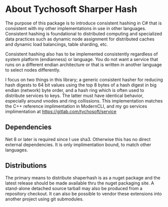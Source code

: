 # About Tychosoft Sharper Hash

The purpose of this package is to introduce consistent hashing in C# that is
consistent with my other implementations in use in other languages. Consistent
hashing is foundational to distributed computing and specialized data practices
such as dynamic node assignment for distributed caches and dynamic load
balancings, table sharding, etc.

Consistent hashing also has to be implemented consistently regardless of system
platform (endianness) or language. You do not want a service that runs on a
different endian architecture or that is written in another language to select
nodes differently.

I focus on two things in this library; a generic consistent hasher for reducing
hash digests to 64 bit values using the top 8 bytes of a hash digest in big
endian (network) byte order, and a hash ring which is often used to distribute
services to keys. The latter must have identical behavior, especially around
vnodes and ring collissions. This implementation matches the C++ reference
implimentation in ModernCLI, and my go services implimentation at
https://gitlab.com/tychosoft/service

## Dependencies

Net 8 or later is required since I use sha3. Otherwise this has no direct
external dependencies. It is only implimentation bound, to match other
languages.

## Distributions

The primary means to distribute shaperhash is as a nuget package and the
latest release should be made available thru the nuget packaging site. A
stand-alone detached source tarball may also be produced from a repository
checkout. It can also be possible to vendor these extensions into another
project using git submodules.

